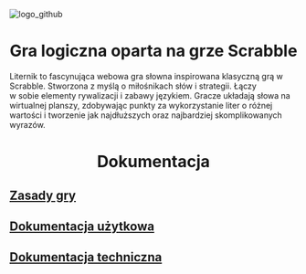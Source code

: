 ![logo_github](https://github.com/TryUnder/Projekt_Scrabble_Studia/assets/158187565/93e4aa87-51a9-423e-aa02-350eb4741a0b)
<div align="center">
  <h1>Gra logiczna oparta na grze Scrabble</h1>
</div>
Liternik to fascynująca webowa gra słowna inspirowana klasyczną grą w Scrabble. Stworzona z myślą o miłośnikach słów i strategii. Łączy <br /> w sobie elementy rywalizacji i zabawy językiem. Gracze układają słowa na wirtualnej planszy, zdobywając punkty za wykorzystanie liter o różnej wartości i tworzenie jak najdłuższych oraz najbardziej skomplikowanych wyrazów.

<br />
<div align="center">
  <h1>Dokumentacja</h1>
</div>

## [Zasady gry](https://github.com/TryUnder/Projekt_Scrabble_Studia/wiki/Zasady-gry)
## [Dokumentacja użytkowa](https://github.com/TryUnder/Projekt_Scrabble_Studia/wiki/Dokumentacja-użytkowa)
## [Dokumentacja techniczna](https://github.com/TryUnder/Projekt_Scrabble_Studia/wiki/Dokumentacja-techniczna)

